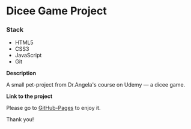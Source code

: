 # Dicee Game Project

### Stack

* HTML5
* CSS3
* JavaScript
* Git

**Description**

A small pet-project from Dr.Angela's course on Udemy — a dicee game.

**Link to the project**

Please go to [GitHub-Pages](https://marybayt.github.io/dicee-game/) to enjoy it.

Thank you!
